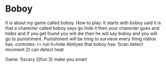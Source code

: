 # Boboy
 It is about my game called boboy. 
 How to play: It starts with boboy said it is that a charecter called boboy says go hide it then your charecter goes and hides and if you get found you will die then he will say boboy and you will go to punishment.
 Punishment will be tring to survieve every thing roblox has.
controles: r= run h=hide
Abiityes that boboy has:
1)can detect movment
2) can detect heat

Game: 
1)scary 
2)fun 
3) make you smart


